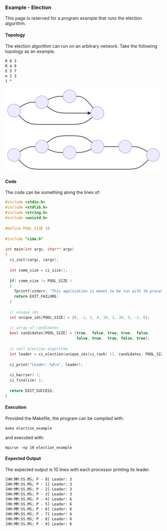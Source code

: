 ### Example - Election

This page is reserved for a program example that runs the election algorithm.

#### Topology

The election algorithm can run on an arbitrary network. Take the following topology as an example.

```
R 0 3
R 4 9
E 5 7
e 1 3
i *
```

![Figure: Topology representation.](assets/example_election_topology.svg)

#### Code

The code can be something along the lines of:

```C
#include <stdio.h>
#include <stdlib.h>
#include <string.h>
#include <unistd.h>

#define POOL_SIZE 10

#include "cida.h"

int main(int argc, char** argv)
{
  ci_init(&argc, &argv);

  int comm_size = ci_size();

  if( comm_size != POOL_SIZE )
  {
    fprintf(stderr, "This application is meant to be run with 10 processes\n");
    return EXIT_FAILURE;
  }

  // unique ids 
  int unique_ids[POOL_SIZE] = {0, -1, 2, 4, 10, 1, 30, 5, -2, 6};

  // array of candidates
  bool candidates[POOL_SIZE] = {true,  false, true, true,  false,
                                false, true,  true, false, true};

  // call election algorithm
  int leader = ci_election(unique_ids[ci_rank( )], candidates, POOL_SIZE);

  ci_print("Leader: %d\n", leader);

  ci_barrier( );
  ci_finalize( );

  return EXIT_SUCCESS;
}
```

#### Execution

Provided the Makefile, the program can be compiled with:

` make election_example ` 

and executed with:

`mpirun -np 10 election_example`

#### Expected Output

The expected output is 10 lines with each processor printing its leader.
```
[HH:MM:SS.MS; P - 0] Leader: 3
[HH:MM:SS.MS; P - 1] Leader: 3
[HH:MM:SS.MS; P - 2] Leader: 3
[HH:MM:SS.MS; P - 3] Leader: 3
[HH:MM:SS.MS; P - 4] Leader: 6
[HH:MM:SS.MS; P - 5] Leader: 6
[HH:MM:SS.MS; P - 6] Leader: 6
[HH:MM:SS.MS; P - 7] Leader: 6
[HH:MM:SS.MS; P - 8] Leader: 6
[HH:MM:SS.MS; P - 9] Leader: 6
```


